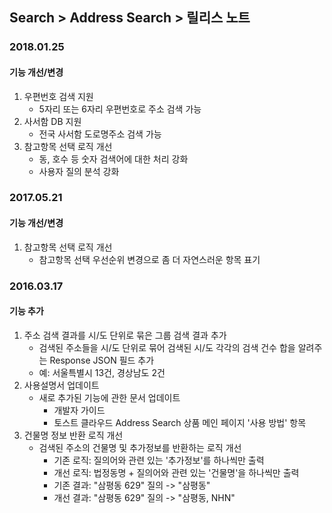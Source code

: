 ## Search > Address Search > 릴리스 노트

### 2018.01.25

#### 기능 개선/변경

1. 우편번호 검색 지원
    * 5자리 또는 6자리 우편번호로 주소 검색 가능
2. 사서함 DB 지원
    * 전국 사서함 도로명주소 검색 가능
3. 참고항목 선택 로직 개선
    * 동, 호수 등 숫자 검색어에 대한 처리 강화
    * 사용자 질의 분석 강화

### 2017.05.21

#### 기능 개선/변경

1. 참고항목 선택 로직 개선
    * 참고항목 선택 우선순위 변경으로 좀 더 자연스러운 항목 표기

### 2016.03.17

#### 기능 추가

1. 주소 검색 결과를 시/도 단위로 묶은 그룹 검색 결과 추가
    * 검색된 주소들을 시/도 단위로 묶어 검색된 시/도 각각의 검색 건수 합을 알려주는 Response JSON 필드 추가
    * 예: 서울특별시 13건, 경상남도 2건
2. 사용설명서 업데이트
    * 새로 추가된 기능에 관한 문서 업데이트
        * 개발자 가이드
        * 토스트 클라우드 Address Search 상품 메인 페이지 '사용 방법' 항목
3. 건물명 정보 반환 로직 개선
    * 검색된 주소의 건물명 및 추가정보를 반환하는 로직 개선
        * 기존 로직: 질의어와 관련 있는 '추가정보'를 하나씩만 출력
        * 개선 로직: 법정동명 + 질의어와 관련 있는 '건물명'을 하나씩만 출력
        * 기존 결과: "삼평동 629" 질의 -> "삼평동"
        * 개선 결과: "삼평동 629" 질의 -> "삼평동, NHN"
